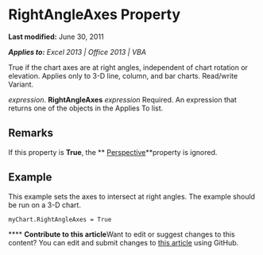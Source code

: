 
# RightAngleAxes Property

 **Last modified:** June 30, 2011

 _**Applies to:** Excel 2013 | Office 2013 | VBA_

True if the chart axes are at right angles, independent of chart rotation or elevation. Applies only to 3-D line, column, and bar charts. Read/write Variant.

 _expression_. **RightAngleAxes**
 _expression_ Required. An expression that returns one of the objects in the Applies To list.

## Remarks

If this property is  **True**, the  ** [Perspective](84ddaf6c-1204-1a7b-55e5-7d3cf2787a2c.md)**property is ignored.


## Example

This example sets the axes to intersect at right angles. The example should be run on a 3-D chart.


```
myChart.RightAngleAxes = True
```


****   **Contribute to this article**Want to edit or suggest changes to this content? You can edit and submit changes to  [this article](https://github.com/jhershey00/VBA_Excel_Test/OpenXMLCon/articles/5c34e5b4-a936-70a5-cd0c-d9a7a091e8d0.md) using GitHub.

